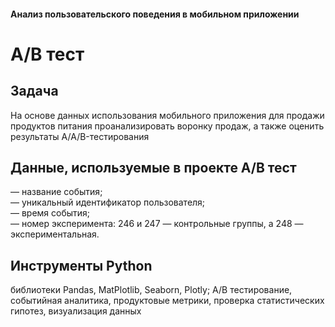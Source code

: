 #### Анализ пользовательского поведения в мобильном приложении  
# A/B тест  
## Задача  
На основе данных использования мобильного приложения для продажи продуктов питания проанализировать воронку продаж, а также оценить результаты A/A/B-тестирования   
## Данные, используемые в проекте A/B тест  
— название события;  
— уникальный идентификатор пользователя;  
— время события;  
— номер эксперимента: 246 и 247 — контрольные группы, а 248 — экспериментальная.  
## Инструменты Python  
библиотеки Pandas, MatPlotlib, Seaborn, Plotly; А/В тестирование, событийная аналитика, продуктовые метрики, проверка статистических гипотез, визуализация данных
